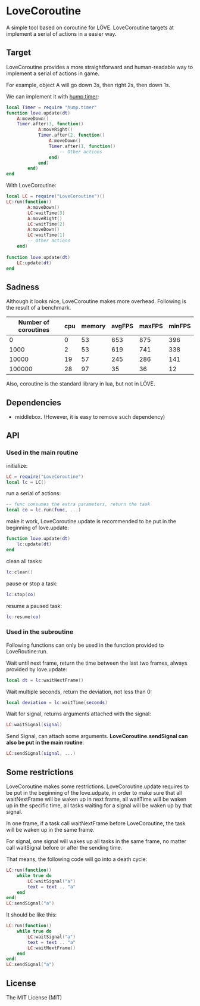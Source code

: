 # LoveCoroutine

A simple tool based on coroutine for LÖVE. LoveCoroutine targets at implement a serial of actions in a easier way.

## Target

LoveCoroutine provides a more straightforward and human-readable way to implement a serial of actions in game.

For example, object A will go down 3s, then right 2s, then down 1s.

We can implement it with [hump.timer](http://hump.readthedocs.org/en/latest/timer.html):

```lua
local Timer = require "hump.timer"
function love.update(dt)
    A:moveDown()
    Timer.after(3, function()
            A:moveRight()
            Timer.after(2, function()
                A:moveDown()
                Timer.after(1, function()
                    -- Other actions
                end)
            end)
        end)
end
```

With LoveCoroutine:

```lua
local LC = require("LoveCoroutine")()
LC:run(function()
        A:moveDown()
        LC:waitTime(3)
        A:moveRight()
        LC:waitTime(2)
        A:moveDown()
        LC:waitTime(1)
        -- Other actions
    end)
    
function love.update(dt)
    LC:update(dt)
end
```

## Sadness

Although it looks nice, LoveCoroutine makes more overhead. Following is the result of a benchmark.

Number of coroutines | cpu | memory | avgFPS | maxFPS | minFPS
-------------------- | --- | ------ | ------ | ------ | ------
0                    |  0  |   53   |    653 |   875  |   396 
1000                 |  2  |   53   |    619 |   741  |   338 
10000                | 19  |   57   |    245 |   286  |   141 
100000               | 28  |   97   |    35  |    36  |    12 

Also, coroutine is the standard library in lua, but not in LÖVE.

## Dependencies

* middlebox. (However, it is easy to remove such dependency)

## API

### Used in the main routine

initialize:

```lua
LC = require("LoveCoroutine")
local lc = LC()
```

run a serial of actions:

```lua
-- func consumes the extra parameters, return the task
local co = lc.run(func, ...)
```

make it work, LoveCoroutine.update is recommended to be put in the beginning of love.update:

```lua
function love.update(dt)
    lc:update(dt)
end
```

clean all tasks:

```lua
lc:clean()
```

pause or stop a task:

```lua
lc:stop(co)
```

resume a paused task:

```lua
lc:resume(co)
```

### Used in the subroutine

Following functions can only be used in the function provided to LoveRoutine:run.

Wait until next frame, return the time between the last two frames, always provided by love.update:

```lua
local dt = lc:waitNextFrame()
```

Wait multiple seconds, return the deviation, not less than 0:

```lua
local deviation = lc:waitTime(seconds)
```

Wait for signal, returns arguments attached with the signal:

```lua
LC:waitSignal(signal)
```

Send Signal, can attach some arguments. **LoveCoroutine.sendSignal can also be put in the main routine**:

```lua
LC:sendSignal(signal, ...)
```

## Some restrictions

LoveCoroutine makes some restrictions. LoveCoroutine.update requires to be put in the beginning of the love.udpate, 
in order to make sure that all waitNextFrame will be waken up in next frame, 
all waitTime will be waken up in the specific time, all tasks waiting for a signal will be waken up by that signal.

In one frame, if a task call waitNextFrame before LoveCoroutine, the task will be waken up in the same frame.

For signal, one signal will wakes up all tasks in the same frame, no matter call waitSignal before or after the sending time.

That means, the following code will go into a death cycle:

```lua
LC:run(function()
    while true do
        LC:waitSignal("a")
        text = text .. "a"
    end
end)
LC:sendSignal("a")
```

It should be like this:

```lua
LC:run(function()
    while true do
        LC:waitSignal("a")
        text = text .. "a"
        LC:waitNextFrame()
    end
end)
LC:sendSignal("a")
```

## License

The MIT License (MIT)
